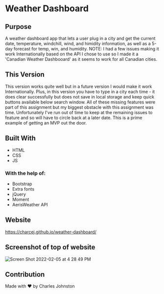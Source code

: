 # Weather Dashboard

## Purpose
A weather dashboard app that lets a user plug in a city and get the current date, temperature, windchill, wind, and himidity information, as well as a 5-day forecast for temp, win, and humidity. NOTE: I had a few issues making it work Internationally based on the API I chose to use so I made it a 'Canadian Weather Dashbooard' as it seems to work for all Canadian cities. 

## This Version
This version works quite well but in a future version I would make it work Internationally. Plus, in this version you have to type in a city each time - it does clear successfully but does not save in local storage and keep quick buttons available below search window. All of these missing features were part of this assignment but my biggest obstacle with this assignment was time. Unfortunately I've run out of time to keep at the remaining issues to feature and so will have to circle back at a later date. This is a prime example of getting an MVP out the door.

## Built With
* HTML
* CSS
* JS
### With the help of:
* Bootstrap
* Extra fonts
* jQuery
* Moment
* AerisWeather API

## Website
https://charcej.github.io/weather-dashboard/

## Screenshot of top of website
![Screen Shot 2022-02-05 at 4 28 49 PM](https://user-images.githubusercontent.com/94859458/152659636-aeb6c8f6-ff7b-44f6-b1b4-49878b74d056.png)

## Contribution
Made with ❤️ by Charles Johnston
